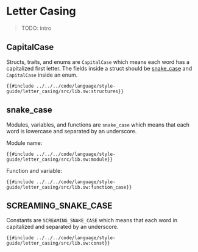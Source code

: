# Letter Casing

> TODO: intro

## CapitalCase

Structs, traits, and enums are `CapitalCase` which means each word has a capitalized first letter. The fields inside a struct should be [snake_case](#snake_case) and `CapitalCase` inside an enum.

```sway
{{#include ../../../code/language/style-guide/letter_casing/src/lib.sw:structures}}
```

## snake_case

Modules, variables, and functions are `snake_case` which means that each word is lowercase and separated by an underscore.

Module name:

```sway
{{#include ../../../code/language/style-guide/letter_casing/src/lib.sw:module}}
```

Function and variable:

```sway
{{#include ../../../code/language/style-guide/letter_casing/src/lib.sw:function_case}}
```

## SCREAMING_SNAKE_CASE

Constants are `SCREAMING_SNAKE_CASE` which means that each word in capitalized and separated by an underscore.

```sway
{{#include ../../../code/language/style-guide/letter_casing/src/lib.sw:const}}
```
